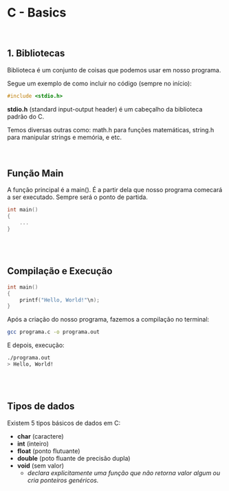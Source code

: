 # C - Basics
<br/>

## 1. Bibliotecas
Biblioteca é um conjunto de coisas que podemos usar em nosso programa.

Segue um exemplo de como incluir no código (sempre no início):

```c
#include <stdio.h> 
```

**stdio.h** (standard input-output header) é um cabeçalho da biblioteca padrão do C. 

Temos diversas outras como: math.h para funções matemáticas, string.h	 para manipular strings e memória, e etc.
<br/><br/><br/>


## Função Main
A função principal é a main(). É a partir dela que nosso programa comecará a ser executado. Sempre será o ponto de partida.

```c
int main()
{
	...
}
```
<br/><br/>


## Compilação e Execução
```c
int main()
{
	printf("Hello, World!"\n);
}
```
Após a criação do nosso programa, fazemos a compilação no terminal:
```bash
gcc programa.c -o programa.out
```
E depois, execução:
```bash
./programa.out
> Hello, World!
```
<br/><br/>


## Tipos de dados
Existem 5 tipos básicos de dados em C:
- **char** (caractere)
- **int** (inteiro)
- **float** (ponto flutuante)
- **double** (poto fluante de precisão dupla)
- **void** (sem valor)
	- *declara explicitamente uma função que não retorna valor algum ou cria ponteiros genéricos.*
<br/>


